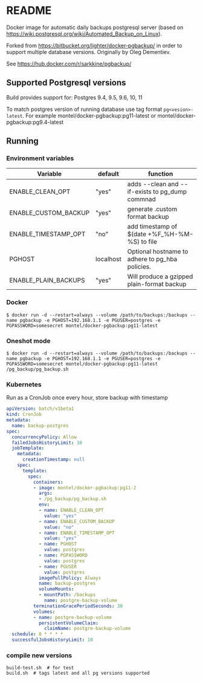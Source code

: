 # README #

Docker image for automatic daily backups postgresql server (based on https://wiki.postgresql.org/wiki/Automated_Backup_on_Linux).

Forked from https://bitbucket.org/lighter/docker-pgbackup/ in order to support multiple database versions. Originally by Oleg Dementiev.

See https://hub.docker.com/r/sarkkine/pgbackup/

## Supported Postgresql versions ###
Build provides support for:
Postgres 9.4, 9.5, 9.6, 10, 11

To match postgres version of running database use tag format ```pg<vesion>-latest```. For example 
montel/docker-pgbackup:pg11-latest or montel/docker-pgbackup:pg9.4-latest


## Running ##
### Environment variables ###

|  Variable            | default | function
|----------------------|---------|---------
| ENABLE_CLEAN_OPT     |  "yes"  | adds --clean and --if-exists to pg_dump commnad
| ENABLE_CUSTOM_BACKUP |  "yes"  | generate .custom format backup
| ENABLE_TIMESTAMP_OPT |  "no"   | add timestamp of $(date +%F_%H-%M-%S) to file 
| PGHOST               |localhost| Optional hostname to adhere to pg_hba policies.
| ENABLE_PLAIN_BACKUPS | "yes"   | Will produce a gzipped plain-format backup
 
 
### Docker ###
```console
$ docker run -d --restart=always --volume /path/to/backups:/backups --name pgbackup -e PGHOST=192.168.1.1 -e PGUSER=postgres -e PGPASSWORD=somesecret montel/docker-pgbackup:pg11-latest
```

### Oneshot mode ###
```console
$ docker run -d --restart=always --volume /path/to/backups:/backups --name pgbackup -e PGHOST=192.168.1.1 -e PGUSER=postgres -e PGPASSWORD=somesecret montel/docker-pgbackup:pg11-latest /pg_backup/pg_backup.sh
```

### Kubernetes ###
Run as a CronJob once every hour, store backup with timestamp 
```yaml
apiVersion: batch/v1beta1
kind: CronJob
metadata:
  name: backup-postgres
spec:
  concurrencyPolicy: Allow
  failedJobsHistoryLimit: 10
  jobTemplate:
    metadata:
      creationTimestamp: null
    spec:
      template:
        spec:
          containers:
          - image: montel/docker-pgbackup:pg11-2
            args:
            - /pg_backup/pg_backup.sh
            env:
            - name: ENABLE_CLEAN_OPT
              value: "yes"
            - name: ENABLE_CUSTOM_BACKUP
              value: "no"
            - name: ENABLE_TIMESTAMP_OPT
              value: "yes"
            - name: PGHOST
              value: postgres
            - name: PGPASSWORD
              value: postgres
            - name: PGUSER
              value: postgres
            imagePullPolicy: Always
            name: backup-postgres
            volumeMounts:
            - mountPath: /backups
              name: postgre-backup-volume
          terminationGracePeriodSeconds: 30
          volumes:
          - name: postgre-backup-volume
            persistentVolumeClaim:
              claimName: postgre-backup-volume
  schedule: 0 * * * *
  successfulJobsHistoryLimit: 10
```

### compile new versions ###
```console
build-test.sh  # for test
build.sh  # tags latest and all pg versions supported
```

